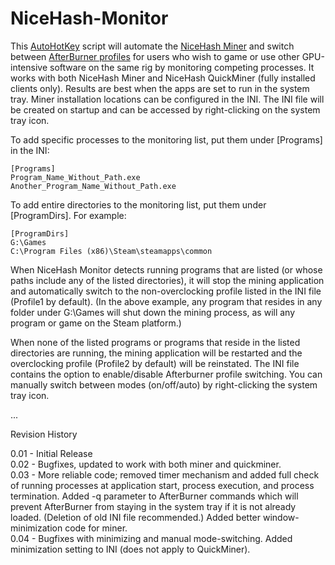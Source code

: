 # NiceHash-Monitor
This [AutoHotKey](https://www.autohotkey.com/) script will automate the [NiceHash Miner](https://www.nicehash.com) and switch between [AfterBurner profiles](https://www.msi.com/Landing/afterburner/graphics-cards) for users who wish to game or use other GPU-intensive software on the same rig by monitoring competing processes. It works with both NiceHash Miner and NiceHash QuickMiner (fully installed clients only). Results are best when the apps are set to run in the system tray. Miner installation locations can be configured in the INI. The INI file will be created on startup and can be accessed by right-clicking on the system tray icon.

To add specific processes to the monitoring list, put them under [Programs] in the INI:
```
[Programs]  
Program_Name_Without_Path.exe  
Another_Program_Name_Without_Path.exe  
```
To add entire directories to the monitoring list, put them under [ProgramDirs]. For example:
```
[ProgramDirs]  
G:\Games  
C:\Program Files (x86)\Steam\steamapps\common  
```
When NiceHash Monitor detects running programs that are listed (or whose paths include any of the listed directories), it will stop the mining application and automatically switch to the non-overclocking profile listed in the INI file (Profile1 by default). (In the above example, any program that resides in any folder under G:\Games will shut down the mining process, as will any program or game on the Steam platform.)  
  
When none of the listed programs or programs that reside in the listed directories are running, the mining application will be restarted and the overclocking profile (Profile2 by default) will be reinstated. The INI file contains the option to enable/disable Afterburner profile switching. You can manually switch between modes (on/off/auto) by right-clicking the system tray icon.

...

Revision History

0.01 - Initial Release  
0.02 - Bugfixes, updated to work with both miner and quickminer.  
0.03 - More reliable code; removed timer mechanism and added full check of running processes at application start, process execution, and process termination. Added -q parameter to AfterBurner commands which will prevent AfterBurner from staying in the system tray if it is not already loaded. (Deletion of old INI file recommended.) Added better window-minimization code for miner.  
0.04 - Bugfixes with minimizing and manual mode-switching. Added minimization setting to INI (does not apply to QuickMiner).
